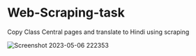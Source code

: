 # Web-Scraping-task
Copy Class Central pages and translate to Hindi using scraping

![Screenshot 2023-05-06 222353](https://user-images.githubusercontent.com/32511479/236637227-12381858-88df-4515-8982-81ff879fb2a6.png)
